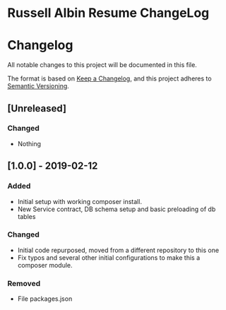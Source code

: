 # Russell Albin Resume ChangeLog

# Changelog
All notable changes to this project will be documented in this file.

The format is based on [Keep a Changelog](https://keepachangelog.com/en/1.0.0/),
and this project adheres to [Semantic Versioning](https://semver.org/spec/v2.0.0.html).

## [Unreleased]
### Changed
- Nothing

## [1.0.0] - 2019-02-12
### Added
- Initial setup with working composer install.
- New Service contract, DB schema setup and basic preloading of db tables

### Changed
- Initial code repurposed, moved from a different repository to this one
- Fix typos and several other initial configurations to make this a composer module.

### Removed
- File packages.json
